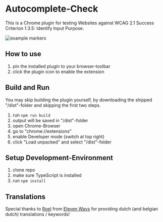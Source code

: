 # Autocomplete-Check
This is a Chrome plugin for testing Websites against WCAG 2.1 Success Criterion 1.3.5: Identify Input Purpose.

![example markers](./docu/exampleBadges.png)

## How to use
1. pin the installed plugin to your browser-toolbar
2. click the plugin icon to enable the extension

## Build and Run
You may skip building the plugin yourself, by downloading the shipped "/dist"-folder and skipping the first two steps.
1. run `npm run build`
2. output will be saved in "/dist"-folder
3. open Chrome-Browser
4. go to "chrome://extensions"
5. enable Developer mode (switch at top right)
6. click "Load unpacked" and select "/dist"-folder

## Setup Development-Environment
1. clone repo
2. make sure TypeScript is installed
3. run `npm install`

## Translations
Special thanks to [Roel](https://github.com/roelvangils) from [Eleven Ways](https://elevenways.be/en) for providing dutch (and belgian dutch) translations / keywords!
